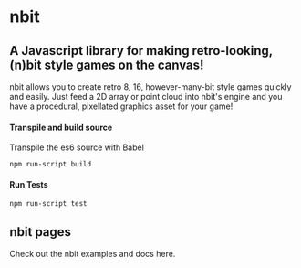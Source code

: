 nbit
====

## A Javascript library for making retro-looking, (n)bit style games on the canvas!

nbit allows you to create retro 8, 16, however-many-bit style games quickly and easily. Just feed a 2D array or point cloud into nbit's engine and you have a procedural, pixellated graphics asset for your game!

#### Transpile and build source
Transpile the es6 source with Babel

    npm run-script build

#### Run Tests

    npm run-script test

## nbit pages

Check out the nbit examples and docs here.
